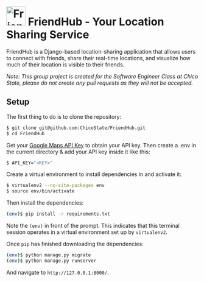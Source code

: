 # <img src="https://github.com/ChicoState/FriendHub/assets/101899800/1c407830-d0fa-4a33-b0f0-9b4be572b91e" alt="FriendHub" width="50" height="50" style="margin-bottom: -10px; padding: 0;"/> FriendHub - Your Location Sharing Service

FriendHub is a Django-based location-sharing application that allows users to connect with friends, share their real-time locations, and visualize how much of their location is visible to their friends. 


<i>Note: This group project is created for the Software Engineer Class at Chico State, please do not create any pull requests as they will not be accepted.</i>

## Setup

The first thing to do is to clone the repository:

```sh
$ git clone git@github.com:ChicoState/FriendHub.git
$ cd FriendHub
```
Get your [Google Maps API Key](https://console.cloud.google.com/) to obtain your API key.
Then create a .env in the current directory & add your API key inside it like this:
```sh
$ API_KEY="<KEY>"
```

Create a virtual environment to install dependencies in and activate it:

```sh
$ virtualenv2 --no-site-packages env
$ source env/bin/activate
```

Then install the dependencies:

```sh
(env)$ pip install -r requirements.txt
```
Note the `(env)` in front of the prompt. This indicates that this terminal
session operates in a virtual environment set up by `virtualenv2`.

Once `pip` has finished downloading the dependencies:
```sh
(env)$ python manage.py migrate
(env)$ python manage.py runserver
```
And navigate to `http://127.0.0.1:8000/`.
